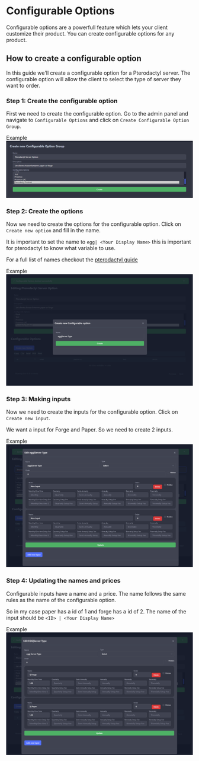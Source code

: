 # Configurable Options

Configurable options are a powerfull feature which lets your client customize their product. You can create configurable options for any product.

## How to create a configurable option
In this guide we'll create a configurable option for a Pterodactyl server. The configurable option will allow the client to select the type of server they want to order.

### Step 1: Create the configurable option
First we need to create the configurable option. Go to the admin panel and navigate to `Configurable Options` and click on `Create Configurable Option Group`.

Example
![image](configurable-group.png)

### Step 2: Create the options
Now we need to create the options for the configurable option. Click on `Create new option` and fill in the name.

It is important to set the name to `egg| <Your Display Name>` this is important for pterodactyl to know what variable to use. 

For a full list of names checkout the [pterodactyl guide](/features/pterodactyl/#configuring-the-product)

Example
![image](configurable-option-create.png)

### Step 3: Making inputs

Now we need to create the inputs for the configurable option. Click on `Create new input`.

We want a input for Forge and Paper. So we need to create 2 inputs.

Example
![image](configurable-option.png)

### Step 4: Updating the names and prices
Configurable inputs have a name and a price. The name follows the same rules as the name of the configurable option. 

So in my case paper has a id of 1 and forge has a id of 2. 
The name of the input should be `<ID> | <Your Display Name>`

Example
![image](configurable-option-input.png)